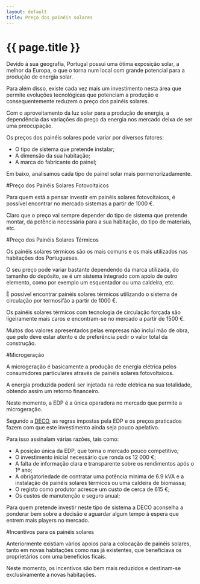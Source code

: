 ```yaml
---
layout: default
title: Preço dos painéis solares
---
```


# {{ page.title }}

Devido à sua geografia, Portugal possui uma ótima exposição solar, a melhor da Europa,  o que o torna num local com grande potencial para a produção de energia solar.

Para além disso, existe cada vez mais um investimento nesta área que permite evoluções tecnológicas que potenciam a produção e consequentemente reduzem o preço dos painéis solares.

Com o aproveitamento da luz solar para a produção de energia, a dependência das variações do preço da energia nos mercado deixa de ser uma preocupação.

Os preços dos painéis solares pode variar por diversos fatores:

* O tipo de sistema que pretende instalar;
* A dimensão da sua habitação;
* A marca do fabricante do painel;

Em baixo, analisamos cada tipo de painel solar mais pormenorizadamente.

#Preço dos Painéis Solares Fotovoltaicos

Para quem está a pensar investir em painéis solares fotovoltaicos, é possível encontrar no mercado sistemas a partir de 1000 €.

Claro que o preço vai sempre depender do tipo de sistema que pretende montar, da potência necessária para a sua habitação, do tipo de materiais, etc.

#Preço dos Painéis Solares Térmicos

Os painéis solares térmicos são os mais comuns e os mais utilizados nas habitações dos Portugueses.

O seu preço pode variar bastante dependendo da marca utilizada, do tamanho do depósito, se é um sistema integrado com apoio de outro elemento, como por exemplo um esquentador ou uma caldeira, etc.

È possível encontrar painéis solares térmicos utilizando o sistema de circulação por termosifão a partir de 1000 €.

Os painéis solares térmicos com tecnologia de circulação forçada são ligeiramente mais caros e encontram-se no mercado a partir de 1500 €.

Muitos dos valores apresentados pelas empresas não incluí mão de obra, que pelo deve estar atento e de preferência pedir o valor total da construção.

#Microgeração

A microgeração é basicamente a produção de energia elétrica pelos consumidores particulares através de painéis solares fotovoltaicos.

A energia produzida poderá ser injetada na rede elétrica na sua totalidade, obtendo assim um retorno financeiro.

Neste momento, a EDP é a única operadora no mercado que permite a microgeração.

Segundo a [DECO](http://www.deco.proteste.pt/casa/eletricidade-gas/testes-primeira-impressao/microgeracaoo-edp-investimento-pouco-promissor/1), as regras impostas pela EDP e os preços praticados fazem com que este investimento ainda seja pouco apelativo.

Para isso assinalam várias razões, tais como:

* A posição única da EDP, que torna o mercado pouco competitivo;
* O investimento inicial necessário que ronda os 12 000 €;
* A falta de informação clara e transparente sobre os rendimentos após o 1º ano;
* A obrigatoriedade de contratar uma potência mínima de 6.9 kVA e a instalação de painéis solares térmicos ou uma caldeira de biomassa;
* O registo como produtor acresce um custo de cerca de 615 €;
* Os custos de manutenção e seguro anual;

Para quem pretende investir neste tipo de sistema a DECO aconselha a ponderar bem sobre a decisão e aguardar algum tempo à espera que entrem mais players no mercado.

#Incentivos para os painéis solares

Anteriormente existiam vários apoios para a colocação de painéis solares, tanto em novas habitações como nas já existentes, que beneficiava os proprietários com uma beneficios ficais.

Neste momento, os incentivos são bem mais reduzidos e destinam-se exclusivamente a novas habitações.
